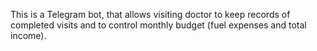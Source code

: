 This is a Telegram bot, that allows visiting doctor to keep records of completed visits and to control monthly budget (fuel expenses and total income).
